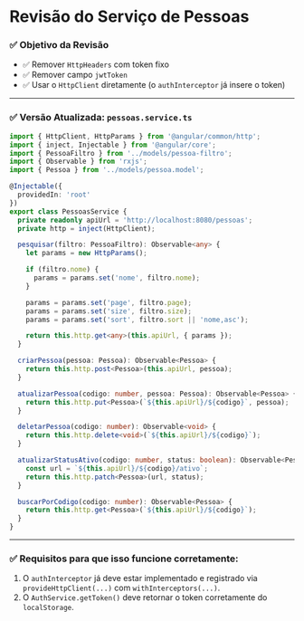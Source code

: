 # Revisão do Serviço de Pessoas

### ✅ Objetivo da Revisão

* ✅ Remover `HttpHeaders` com token fixo
* ✅ Remover campo `jwtToken`
* ✅ Usar o `HttpClient` diretamente (o `authInterceptor` já insere o token)

---

### ✅ Versão Atualizada: `pessoas.service.ts`

```ts
import { HttpClient, HttpParams } from '@angular/common/http';
import { inject, Injectable } from '@angular/core';
import { PessoaFiltro } from '../models/pessoa-filtro';
import { Observable } from 'rxjs';
import { Pessoa } from '../models/pessoa.model';

@Injectable({
  providedIn: 'root'
})
export class PessoasService {
  private readonly apiUrl = 'http://localhost:8080/pessoas';
  private http = inject(HttpClient);

  pesquisar(filtro: PessoaFiltro): Observable<any> {
    let params = new HttpParams();

    if (filtro.nome) {
      params = params.set('nome', filtro.nome);
    }

    params = params.set('page', filtro.page);
    params = params.set('size', filtro.size);
    params = params.set('sort', filtro.sort || 'nome,asc');

    return this.http.get<any>(this.apiUrl, { params });
  }

  criarPessoa(pessoa: Pessoa): Observable<Pessoa> {
    return this.http.post<Pessoa>(this.apiUrl, pessoa);
  }

  atualizarPessoa(codigo: number, pessoa: Pessoa): Observable<Pessoa> {
    return this.http.put<Pessoa>(`${this.apiUrl}/${codigo}`, pessoa);
  }

  deletarPessoa(codigo: number): Observable<void> {
    return this.http.delete<void>(`${this.apiUrl}/${codigo}`);
  }

  atualizarStatusAtivo(codigo: number, status: boolean): Observable<Pessoa> {
    const url = `${this.apiUrl}/${codigo}/ativo`;
    return this.http.patch<Pessoa>(url, status);
  }

  buscarPorCodigo(codigo: number): Observable<Pessoa> {
    return this.http.get<Pessoa>(`${this.apiUrl}/${codigo}`);
  }
}
```
---

### ✅ Requisitos para que isso funcione corretamente:

1. O `authInterceptor` já deve estar implementado e registrado via `provideHttpClient(...)` com `withInterceptors(...)`.
2. O `AuthService.getToken()` deve retornar o token corretamente do `localStorage`.


